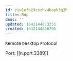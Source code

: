 ```yaml
---
id: ziw1efo23cszhv4bapk3q2h
title: Rdp
desc: ''
updated: 1642144873251
created: 1642144856795
---
```



`R`emote `D`esktop `P`rotocol

Port: [[n.port.3389]]
